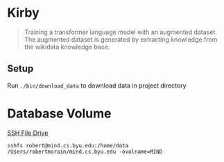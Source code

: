 # Kirby
> Training a transformer language model with an augmented dataset. The augmented dataset is generated by extracting knowledge from the wikidata knowledge base.


## Setup

Run `./bin/download_data` to download data in project directory

# Database Volume

[SSH File Drive](https://www.macissues.com/2014/10/13/how-to-mount-a-remote-system-as-a-drive-using-ssh-in-os-x/)

`sshfs robert@mind.cs.byu.edu:/home/data /Users/robertmorain/mind.cs.byu.edu -ovolname=MIND`

